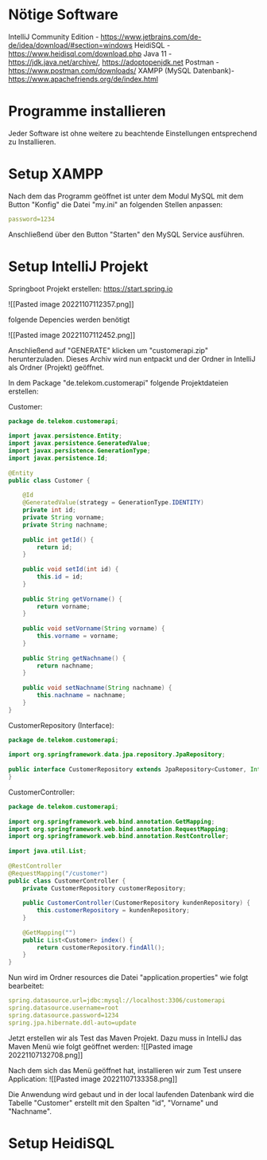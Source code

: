 # Nötige Software

IntelliJ Community Edition - https://www.jetbrains.com/de-de/idea/download/#section=windows
HeidiSQL - https://www.heidisql.com/download.php
Java 11 - https://jdk.java.net/archive/, https://adoptopenjdk.net
Postman -  https://www.postman.com/downloads/
XAMPP (MySQL Datenbank)- https://www.apachefriends.org/de/index.html

# Programme installieren

Jeder Software ist ohne weitere zu beachtende Einstellungen entsprechend zu Installieren.

# Setup XAMPP

Nach dem das Programm geöffnet ist unter dem Modul MySQL mit dem Button "Konfig" die Datei "my.ini" an folgenden Stellen anpassen:
```yml
password=1234 
```

Anschließend über den Button "Starten" den MySQL Service ausführen.

# Setup IntelliJ Projekt

Springboot Projekt erstellen:
https://start.spring.io

![[Pasted image 20221107112357.png]]

folgende Depencies werden benötigt

![[Pasted image 20221107112452.png]]

Anschließend auf "GENERATE" klicken um "customerapi.zip" herunterzuladen.
Dieses Archiv wird nun entpackt und der Ordner in IntelliJ als Ordner (Projekt) geöffnet.

In dem Package "de.telekom.customerapi" folgende Projektdateien erstellen:

Customer:
```Java
package de.telekom.customerapi;  
  
import javax.persistence.Entity;  
import javax.persistence.GeneratedValue;  
import javax.persistence.GenerationType;  
import javax.persistence.Id;  
  
@Entity  
public class Customer {  
  
    @Id  
    @GeneratedValue(strategy = GenerationType.IDENTITY)  
    private int id;  
    private String vorname;  
    private String nachname;  
  
    public int getId() {  
        return id;  
    }  
  
    public void setId(int id) {  
        this.id = id;  
    }  
  
    public String getVorname() {  
        return vorname;  
    }  
  
    public void setVorname(String vorname) {  
        this.vorname = vorname;  
    }  
  
    public String getNachname() {  
        return nachname;  
    }  
  
    public void setNachname(String nachname) {  
        this.nachname = nachname;  
    }  
}
```

CustomerRepository (Interface):
```Java
package de.telekom.customerapi;  
  
import org.springframework.data.jpa.repository.JpaRepository;  
  
public interface CustomerRepository extends JpaRepository<Customer, Integer> {  
}
```

CustomerController:
```java
package de.telekom.customerapi;  
  
import org.springframework.web.bind.annotation.GetMapping;  
import org.springframework.web.bind.annotation.RequestMapping;  
import org.springframework.web.bind.annotation.RestController;  
  
import java.util.List;  
  
@RestController  
@RequestMapping("/customer")  
public class CustomerController {  
    private CustomerRepository customerRepository;  
  
    public CustomerController(CustomerRepository kundenRepository) {  
        this.customerRepository = kundenRepository;  
    }  
  
    @GetMapping("")  
    public List<Customer> index() {  
        return customerRepository.findAll();  
    }  
}
```

Nun wird im Ordner resources die Datei "application.properties" wie folgt bearbeitet:
```yml
spring.datasource.url=jdbc:mysql://localhost:3306/customerapi  
spring.datasource.username=root  
spring.datasource.password=1234  
spring.jpa.hibernate.ddl-auto=update
```

Jetzt erstellen wir als Test das Maven Projekt. Dazu muss in IntelliJ das Maven Menü wie folgt geöffnet werden:
![[Pasted image 20221107132708.png]]

Nach dem sich das Menü geöffnet hat, installieren wir zum Test unsere Application:
![[Pasted image 20221107133358.png]]

Die Anwendung wird gebaut und in der local laufenden Datenbank wird die Tabelle "Customer" erstellt mit den Spalten "id", "Vorname" und "Nachname".

# Setup HeidiSQL

